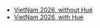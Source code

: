 - [VietNam 2026, without Hué](Vietnam_2026_v2/index.md)
- [VietNam 2026, with Hué](Vietnam_2026/index.md)
